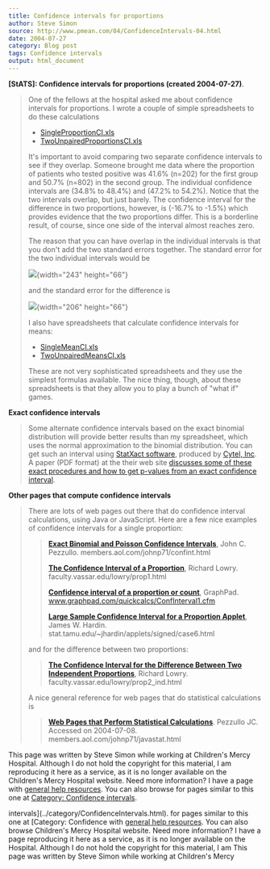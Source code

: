 ```yaml
---
title: Confidence intervals for proportions
author: Steve Simon
source: http://www.pmean.com/04/ConfidenceIntervals-04.html
date: 2004-07-27
category: Blog post
tags: Confidence intervals
output: html_document
---
```

**[StATS]: Confidence intervals for proportions
(created 2004-07-27)**.

> One of the fellows at the hospital asked me about confidence intervals
> for proportions. I wrote a couple of simple spreadsheets to do these
> calculations
>
> -   [SingleProportionCI.xls](../00files/ConfidenceIntervalForSingleProportion.xls)
> -   [TwoUnpairedProportionsCI.xls](../00files/ConfidenceIntervalForTwoUnpairedProportions.xls)
>
> It\'s important to avoid comparing two separate confidence intervals
> to see if they overlap. Someone brought me data where the proportion
> of patients who tested positive was 41.6% (n=202) for the first group
> and 50.7% (n=802) in the second group. The individual confidence
> intervals are (34.8% to 48.4%) and (47.2% to 54.2%). Notice that the
> two intervals overlap, but just barely. The confidence interval for
> the difference in two proportions, however, is (-16.7% to -1.5%) which
> provides evidence that the two proportions differ. This is a
> borderline result, of course, since one side of the interval almost
> reaches zero.
>
> The reason that you can have overlap in the individual intervals is
> that you don\'t add the two standard errors together. The standard
> error for the two individual intervals would be
>
> ![](../weblog/images/ci02.gif){width="243" height="66"}
>
> and the standard error for the difference is
>
> ![](../weblog/images/04_ci01.gif){width="206" height="66"}
>
> I also have spreadsheets that calculate confidence intervals for
> means:
>
> -   [SingleMeanCI.xls](../00files/ConfidenceIntervalForSingleMean.xls)
> -   [TwoUnpairedMeansCI.xls](../00files/ConfidenceIntervalForTwoUnpairedMeans.xls)
>
> These are not very sophisticated spreadsheets and they use the
> simplest formulas available. The nice thing, though, about these
> spreadsheets is that they allow you to play a bunch of \"what if\"
> games.

**Exact confidence intervals**

> Some alternate confidence intervals based on the exact binomial
> distribution will provide better results than my spreadsheet, which
> uses the normal approximation to the binomial distribution. You can
> get such an interval using [StatXact
> software](http://www.cytel.com/StatXact/Default.asp), produced by
> [Cytel, Inc](http://www.cytel.com/home/default.asp). A paper (PDF
> format) at the their web site [discusses some of these exact
> procedures and how to get p-values from an exact confidence
> interval](http://www.cytel.com/Library/Issue_seven/smallerPvalues-final.pdf).

**Other pages that compute confidence intervals**

> There are lots of web pages out there that do confidence interval
> calculations, using Java or JavaScript. Here are a few nice examples
> of confidence intervals for a single proportion:
>
> > **[Exact Binomial and Poisson Confidence
> > Intervals](http://members.aol.com/johnp71/confint.html)**, John C.
> > Pezzullo. members.aol.com/johnp71/confint.html
> >
> > **[The Confidence Interval of a
> > Proportion](http://faculty.vassar.edu/lowry/prop1.html)**, Richard
> > Lowry. faculty.vassar.edu/lowry/prop1.html
> >
> > **[Confidence interval of a proportion or
> > count](http://www.graphpad.com/quickcalcs/ConfInterval1.cfm)**,
> > GraphPad. www.graphpad.com/quickcalcs/ConfInterval1.cfm
> >
> > **[Large Sample Confidence Interval for a Proportion
> > Applet](http://stat.tamu.edu/~jhardin/applets/signed/case6.html)**,
> > James W. Hardin. stat.tamu.edu/\~jhardin/applets/signed/case6.html
>
> and for the difference between two proportions:
>
> > **[The Confidence Interval for the Difference Between Two
> > Independent
> > Proportions](http://faculty.vassar.edu/lowry/prop2_ind.html)**,
> > Richard Lowry. faculty.vassar.edu/lowry/prop2\_ind.html
>
> A nice general reference for web pages that do statistical
> calculations is
>
> > **[Web Pages that Perform Statistical
> > Calculations](http://members.aol.com/johnp71/javastat.html)**.
> > Pezzullo JC. Accessed on 2004-07-08.
> > members.aol.com/johnp71/javastat.html

This page was written by Steve Simon while working at Children\'s Mercy
Hospital. Although I do not hold the copyright for this material, I am
reproducing it here as a service, as it is no longer available on the
Children\'s Mercy Hospital website. Need more information? I have a page
with [general help resources](../GeneralHelp.html). You can also browse
for pages similar to this one at [Category: Confidence
intervals](../category/ConfidenceIntervals.html).
<!---More--->
intervals](../category/ConfidenceIntervals.html).
for pages similar to this one at [Category: Confidence
with [general help resources](../GeneralHelp.html). You can also browse
Children\'s Mercy Hospital website. Need more information? I have a page
reproducing it here as a service, as it is no longer available on the
Hospital. Although I do not hold the copyright for this material, I am
This page was written by Steve Simon while working at Children\'s Mercy

<!---Do not use
**[StATS]: Confidence intervals for proportions
This page was written by Steve Simon while working at Children\'s Mercy
Hospital. Although I do not hold the copyright for this material, I am
reproducing it here as a service, as it is no longer available on the
Children\'s Mercy Hospital website. Need more information? I have a page
with [general help resources](../GeneralHelp.html). You can also browse
for pages similar to this one at [Category: Confidence
intervals](../category/ConfidenceIntervals.html).
--->

